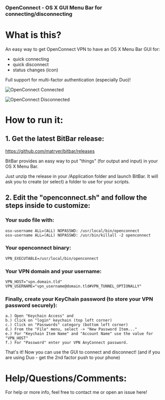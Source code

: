### OpenConnect - OS X GUI Menu Bar for connecting/disconnecting

# What is this?

An easy way to get OpenConnect VPN to have an OS X Menu Bar GUI for:
* quick connecting
* quick disconnect
* status changes (icon)

Full support for multi-factor authentication (especially Duo)!

![OpenConnect Connected](https://github.com/ventz/openconnect-gui-menu-bar/blob/master/images/vpn-connected.png)

![OpenConnect Disconnected](https://github.com/ventz/openconnect-gui-menu-bar/blob/master/images/vpn-connected.png)

# How to run it:

## 1. Get the latest BitBar release:
https://github.com/matryer/bitbar/releases

BitBar provides an easy way to put "things" (for output and input) in your OS X Menu Bar.

Just unzip the release in your /Application folder and launch BitBar.
It will ask you to create (or select) a folder to use for your scripts.

## 2. Edit the "openconnect.sh" and follow the steps inside to customize:

### Your sudo file with:
```
osx-username ALL=(ALL) NOPASSWD: /usr/local/bin/openconnect
osx-username ALL=(ALL) NOPASSWD: /usr/bin/killall -2 openconnect
```

### Your openconnect binary:
```
VPN_EXECUTABLE=/usr/local/bin/openconnect
```

### Your VPN domain and your username:
```
VPN_HOST="vpn.domain.tld"
VPN_USERNAME="vpn_username@domain.tld#VPN_TUNNEL_OPTIONALLY"
```

### Finally, create your KeyChain password (to store your VPN password securely):
```
a.) Open "Keychain Access" and
b.) Click on "login" keychain (top left corner)
c.) Click on "Passwords" category (bottom left corner)
d.) From the "File" menu, select -> "New Password Item..."
e.) For "Keychain Item Name" and "Account Name" use the value for "VPN_HOST"
f.) For "Password" enter your VPN AnyConnect password.
```

That's it! Now you can use the GUI to connect and disconnect!
(and if you are using Duo - get the 2nd factor push to your phone)

# Help/Questions/Comments:
For help or more info, feel free to contact me or open an issue here!
